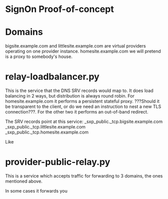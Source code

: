 # SignOn Proof-of-concept

# Domains
bigsite.example.com and littlesite.example.com are virtual providers operating on one provider instance.
homesite.example.com we will pretend is a proxy to somebody's house.

# relay-loadbalancer.py
This is the service that the DNS SRV records would map to.  It does load balancing in 2 ways, but distribution is always round robin.  For homesite.example.com it performs a persistent stateful proxy.  ???Should it be transparent to the client, or do we need an instruction to nest a new TLS connection???.  For the other two it performs an out-of-band redirect.

The SRV records point at this service:
    _sxp_public._tcp.bigsite.example.com
    _sxp_public._tcp.littlesite.example.com
    _sxp_public._tcp.homesite.example.com

Like

# provider-public-relay.py
This is a service which accepts traffic for forwarding to 3 domains, the ones mentioned above.

In some cases it forwards you
